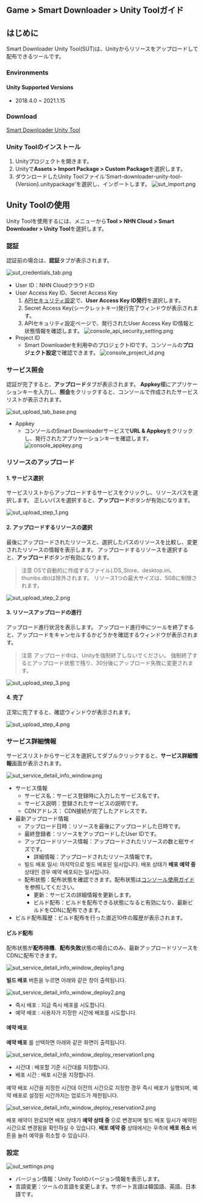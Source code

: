 ## Game > Smart Downloader > Unity Toolガイド

## はじめに

Smart Downloader Unity Tool(SUT)は、Unityからリソースをアップロードして配布できるツールです。

### Environments

#### Unity Supported Versions

* 2018.4.0 ~ 2021.1.15

### Download

[Smart Downloader Unity Tool](/Download/#game-smart-downloader)


### Unity Toolのインストール

1. Unityプロジェクトを開きます。
2. Unityで**Assets > Import Package > Custom Package**を選択します。
3. ダウンロードしたUnity Toolファイル'Smart-downloader-unity-tool-{Version}.unitypackage'を選択し、インポートします。
    ![sut_import.png](https://static.toastoven.net/prod_smartdownloader/sut/sut_import.png)


## Unity Toolの使用

Unity Toolを使用するには、メニューから**Tool > NHN Cloud > Smart Downloader > Unity Tool**を選択します。

### 認証

認証前の場合は、**認証**タブが表示されます。

![sut_credentials_tab.png](https://static.toastoven.net/prod_smartdownloader/sut/sut_credentials_tab.png)

* User ID：NHN CloudクラウドID
* User Access Key ID、Secret Access Key
    1. [APIセキュリティ設定](https://console.toast.com/securitySetting)で、**User Access Key ID発行**を選択します。
    2. Secret Access Key(シークレットキー)発行完了ウィンドウが表示されます。
    3. APIセキュリティ設定ページで、発行されたUser Access Key ID情報と状態情報を確認します。
    ![console_api_security_setting.png](https://static.toastoven.net/prod_smartdownloader/sut/console_api_security_setting.png)
* Project ID
    * Smart Downloaderを利用中のプロジェクトIDです。コンソールの**プロジェクト設定**で確認できます。
    ![console_project_id.png](https://static.toastoven.net/prod_smartdownloader/sut/console_project_id.png)

### サービス照会

認証が完了すると、**アップロード**タブが表示されます。
**Appkey**欄にアプリケーションキーを入力し、**照会**をクリックすると、コンソールで作成されたサービスリストが表示されます。

![sut_upload_tab_base.png](https://static.toastoven.net/prod_smartdownloader/sut/sut_upload_tab_base.png)

* Appkey
    * コンソールのSmart Downloaderサービスで**URL & Appkey**をクリックし、発行されたアプリケーションキーを確認します。
    ![console_appkey.png](https://static.toastoven.net/prod_smartdownloader/sut/console_appkey.png)

### リソースのアップロード

#### 1. サービス選択

サービスリストからアップロードするサービスをクリックし、リソースパスを選択します。
正しいパスを選択すると、**アップロード**ボタンが有効になります。

![sut_upload_step_1.png](https://static.toastoven.net/prod_smartdownloader/sut/sut_upload_step_1.png)

#### 2. アップロードするリソースの選択

最後にアップロードされたリソースと、選択したパスのリソースを比較し、変更されたリソースの情報を表示します。
アップロードするリソースを選択すると、**アップロード**ボタンが有効になります。

> 注意
OSで自動的に作成するファイル(.DS_Store、desktop.ini、thumbs.db)は除外されます。
リソース1つの最大サイズは、5GBに制限されます。

![sut_upload_step_2.png](https://static.toastoven.net/prod_smartdownloader/sut/sut_upload_step_2.png)


#### 3. リソースアップロードの進行

アップロード進行状況を表示します。
アップロード進行中にツールを終了すると、アップロードをキャンセルするかどうかを確認するウィンドウが表示されます。

> 注意
アップロード中は、Unityを強制終了しないでください。
強制終了するとアップロード状態で残り、30分後にアップロード失敗に変更されます。

![sut_upload_step_3.png](https://static.toastoven.net/prod_smartdownloader/sut/sut_upload_step_3.png)

#### 4. 完了

正常に完了すると、確認ウィンドウが表示されます。

![sut_upload_step_4.png](https://static.toastoven.net/prod_smartdownloader/sut/sut_upload_step_4.png)


### サービス詳細情報

サービスリストからサービスを選択してダブルクリックすると、**サービス詳細情報**画面が表示されます。

![sut_service_detail_info_window.png](https://static.toastoven.net/prod_smartdownloader/sut/sut_service_detail_info_window.png)

* サービス情報
    * サービス名：サービス登録時に入力したサービス名です。
    * サービス説明：登録されたサービスの説明です。
    * CDNアドレス： CDN接続が完了したアドレスです。
* 最新アップロード情報
    * アップロード日時：リソースを最後にアップロードした日時です。
    * 最終登録者：リソースをアップロードしたUser IDです。
    * アップロードリソース情報：アップロードされたリソースの数と総サイズです。
        * 詳細情報：アップロードされたリソース情報です。
    * 빌드 배포 일시: 마지막으로 빌드 배포된 일시입니다. 배포 상태가 **배포 예약 중** 상태인 경우 예약 배포되는 일시입니다.
    * 配布状態：配布状態を確認できます。配布状態は[コンソール使用ガイド](http://docs.toast.com/ja/Game/Smart%20Downloader/ja/console-guide/#4)を参照してください。
        * 更新：サービスの詳細情報を更新します。
        * ビルド配布：ビルドを配布できる状態になると有効になり、最新ビルドをCDNに配布できます。
* ビルド配布履歴：ビルド配布を行った直近10件の履歴が表示されます。

#### ビルド配布

配布状態が**配布待機**、**配布失敗**状態の場合にのみ、最新アップロードリソースをCDNに配布できます。

![sut_service_detail_info_window_deploy1.png](https://static.toastoven.net/prod_smartdownloader/sut/sut_service_detail_info_window_deploy1.png)

**빌드 배포** 버튼을 누르면 아래와 같은 창이 출력됩니다.

![sut_service_detail_info_window_deploy2.png](https://static.toastoven.net/prod_smartdownloader/sut/sut_service_detail_info_window_deploy2.png)

* 즉시 배포 : 지금 즉시 배포를 시도합니다.
* 예약 배포 : 사용자가 지정한 시간에 배포를 시도합니다.

#### 예약 배포

**예약 배포** 를 선택하면 아래와 같은 화면이 출력됩니다.

![sut_service_detail_info_window_deploy_reservation1.png](https://static.toastoven.net/prod_smartdownloader/sut/sut_service_detail_info_window_deploy_reservation1.png)

* 시간대 : 배포할 기준 시간대를 지정합니다.
* 배포 시간 : 배포 시간을 지정합니다.

예약 배포 시간을 지정한 시간대 이전의 시간으로 지정한 경우 즉시 배포가 실행되며, 예약 배포로 설정된 시간까지는 업로드가 제한됩니다.

![sut_service_detail_info_window_deploy_reservation2.png](https://static.toastoven.net/prod_smartdownloader/sut/sut_service_detail_info_window_deploy_reservation2.png)

배포 예약이 완료되면 배포 상태가 **예약 상태 중** 으로 변경되며 빌드 배포 일시가 예약된 시간으로 변경됨을 확인하실 수 있습니다.
**배포 예약 중** 상태에서는 우측에 **배포 취소** 버튼을 눌러 예약을 취소할 수 있습니다.


### 設定

![sut_settings.png](https://static.toastoven.net/prod_smartdownloader/sut/sut_settings.png)

* バージョン情報：Unity Toolのバージョン情報を表示します。
* 言語変更：ツールの言語を変更します。サポート言語は韓国語、英語、日本語です。